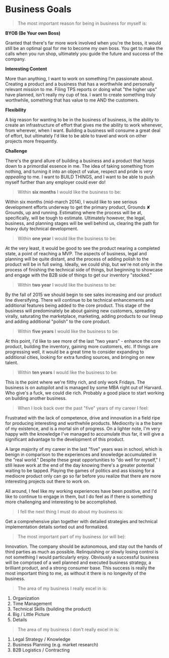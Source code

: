 # Business Goals

>The most important reason for being in business for myself is:

**BYOB (Be Your own Boss)**

Granted that there's far more work involved when you're the boss, it would still be an optimal goal for me to become my own boss. You get to make the calls when you run shop, ultimately you guide the future and success of the company.

**Interesting Content**

More than anything, I want to work on something I'm passionate about. Creating a product and a business that has a worthwhile and personally relevant mission to me. Filing TPS reports or doing what "the higher ups" have planned, isn't really my cup of tea. I want to create something truly worthwhile, something that has value to me AND the customers.

**Flexibility**

A big reason for wanting to be in the business of business, is the ability to create an infrastructure of effort that gives me the ability to work whenever, from wherever, when I want. Building a business will consume a great deal of effort, but ultimately I'd like to be able to travel and work on other projects more frequently.

**Challenge**

There's the grand allure of building a business and a product that harps down to a primordial essence in me. The idea of taking something from nothing, and turning it into an object of value, respect and pride is *very appealing* to me. I want to BUILD THINGS, and I want to be able to push myself further than any employer could ever do!

>Within **six months** I would like the business to be:

Within six months (mid-march 2014), I would like to see serious development efforts underway to get the primary product, Grounds ✘ Grounds, up and running. Estimating where the process will be at, specifically, will be tough to estimate. Ultimately however, the legal, business, and planning stages will be well behind us, clearing the path for heavy duty technical development.

>Within **one year** I would like the business to be:

At the very least, it would be good to see the product nearing a completed state, a point of reaching a MVP. The aspects of business, legal and planning will be quite distant, and the process of adding polish to the product will be in full swing. Ideally, we could ship, but we're not only in the process of finishing the technical side of things, but beginning to showcase and engage with the B2B side of things to get our inventory "stocked."

>Within **two year** I would like the business to be:

By the fall of 2015 we should begin to see sales increasing and our product line diversifying. There will continue to be technical enhancements and additional features being added to the core product. This stage of the business will predominately be about gaining new customers, spreading virally, saturating the marketplace, marketing, adding products to our lineup and adding additional "polish" to the core product.

>Within **five years** I would like the business to be:

At this point, I'd like to see more of the last "two years" - enhance the core product, building the inventory, gaining more customers, etc. If things are progressing well, it would be a great time to consider expanding to additional cities, looking for extra funding sources, and bringing on new talent.

>Within **ten years** I would like the business to be:

This is the point where we're filthy rich, and only work Fridays. The business is on autopilot and is managed by some MBA right out of Harvard. Who give's a fuck, we could die rich. Probably a good place to start working on building another business.

>When I look back over the past "five" years of my career I feel:

Frustrated with the lack of competence, drive and innovation in a field ripe for producing interesting and worthwhile products. Mediocrity is a the bane of my existence, and is a mortal sin of progress. On a lighter note, I'm very happy with the knowledge I've managed to accumulate thus far, it will give a significant advantage to the development of this product.

A large majority of my career in the last "five" years was in school, which is benign in comparison to the experiences and knowledge accumulated in the "real world." Despite these great opportunities to "do well for myself," I still leave work at the end of the day knowing there's a greater potential waiting to be tapped. Playing the games of politics and ass kissing for a mediocre product only can go so far before you realize that there are more interesting projects out there to work on.

All around, I feel like my working experiences have been positive, and I'd like to continue to engage in them, but I do feel as if there is something more challenging and interesting to be accomplished.

>I fell the next thing I must do about my business is:

Get a comprehensive plan together with detailed strategies and technical implementation details sorted out and formalized.

>The most important part of my business (or will be):

Innovation. The company should be autonomous, and stay out the hands of third parties as much as possible. Relinquishing or slowly losing control is not something I would particularly enjoy. Obviously a successful business will be comprised of a well planned and executed business strategy, a brilliant product, and a strong consumer base. This success is really the most important thing to me, as without it there is no longevity of the business.

>The area of my business I really excel in is:

1. Organization
2. Time Management
3. Technical Skills (building the product)
4. Big / Little Picture
5. Details

>The area of my business I don't really excel in is:

1. Legal Strategy / Knowledge
2. Business Planning (e.g. market research)
3. B2B Logistics / Contracting